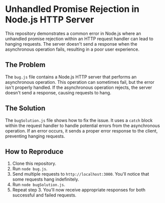 # Unhandled Promise Rejection in Node.js HTTP Server

This repository demonstrates a common error in Node.js where an unhandled promise rejection within an HTTP request handler can lead to hanging requests.  The server doesn't send a response when the asynchronous operation fails, resulting in a poor user experience.

## The Problem

The `bug.js` file contains a Node.js HTTP server that performs an asynchronous operation.  This operation can sometimes fail, but the error isn't properly handled. If the asynchronous operation rejects, the server doesn't send a response, causing requests to hang.

## The Solution

The `bugSolution.js` file shows how to fix the issue.  It uses a `catch` block within the request handler to handle potential errors from the asynchronous operation.  If an error occurs, it sends a proper error response to the client, preventing hanging requests.

## How to Reproduce

1. Clone this repository.
2. Run `node bug.js`.
3. Send multiple requests to `http://localhost:3000`.  You'll notice that some requests hang indefinitely.
4. Run `node bugSolution.js`.
5. Repeat step 3. You'll now receive appropriate responses for both successful and failed requests.